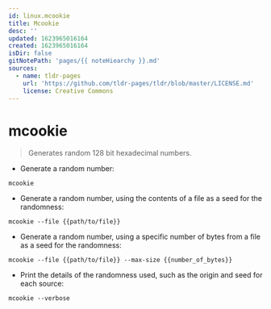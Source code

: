 ```yaml
---
id: linux.mcookie
title: Mcookie
desc: ''
updated: 1623965016164
created: 1623965016164
isDir: false
gitNotePath: 'pages/{{ noteHiearchy }}.md'
sources:
  - name: tldr-pages
    url: 'https://github.com/tldr-pages/tldr/blob/master/LICENSE.md'
    license: Creative Commons
---
```

# mcookie

> Generates random 128 bit hexadecimal numbers.

- Generate a random number:

`mcookie`

- Generate a random number, using the contents of a file as a seed for the randomness:

`mcookie --file {{path/to/file}}`

- Generate a random number, using a specific number of bytes from a file as a seed for the randomness:

`mcookie --file {{path/to/file}} --max-size {{number_of_bytes}}`

- Print the details of the randomness used, such as the origin and seed for each source:

`mcookie --verbose`

